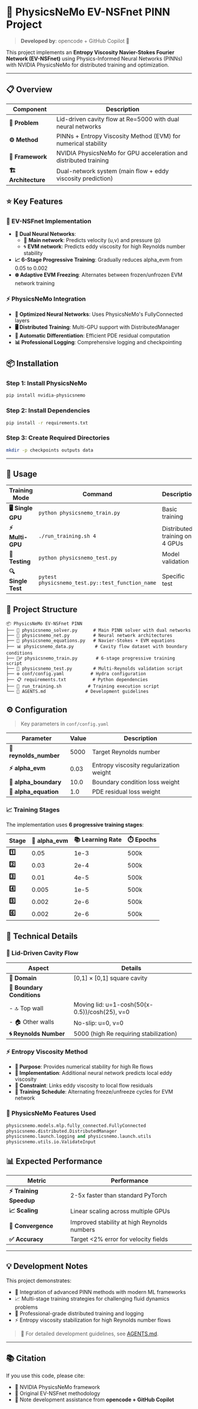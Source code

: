 # 🌊 PhysicsNeMo EV-NSFnet PINN Project

> **Developed by**: opencode + GitHub Copilot 🤖

This project implements an **Entropy Viscosity Navier-Stokes Fourier Network (EV-NSFnet)** using Physics-Informed Neural Networks (PINNs) with NVIDIA PhysicsNeMo for distributed training and optimization.

---

## 📋 Overview

| Component | Description |
|-----------|-------------|
| **🎯 Problem** | Lid-driven cavity flow at Re=5000 with dual neural networks |
| **⚙️ Method** | PINNs + Entropy Viscosity Method (EVM) for numerical stability |
| **🚀 Framework** | NVIDIA PhysicsNeMo for GPU acceleration and distributed training |
| **🏗️ Architecture** | Dual-network system (main flow + eddy viscosity prediction) |

## ⭐ Key Features

### 🧠 EV-NSFnet Implementation
- **🔄 Dual Neural Networks**: 
  - 🎯 **Main network**: Predicts velocity (u,v) and pressure (p)
  - 🌀 **EVM network**: Predicts eddy viscosity for high Reynolds number stability
- **📈 6-Stage Progressive Training**: Gradually reduces alpha_evm from 0.05 to 0.002
- **❄️ Adaptive EVM Freezing**: Alternates between frozen/unfrozen EVM network training

### ⚡ PhysicsNeMo Integration
- **🔧 Optimized Neural Networks**: Uses PhysicsNeMo's FullyConnected layers
- **🖥️ Distributed Training**: Multi-GPU support with DistributedManager
- **🧮 Automatic Differentiation**: Efficient PDE residual computation
- **📊 Professional Logging**: Comprehensive logging and checkpointing

## 📦 Installation

### Step 1: Install PhysicsNeMo
```bash
pip install nvidia-physicsnemo
```

### Step 2: Install Dependencies
```bash
pip install -r requirements.txt
```

### Step 3: Create Required Directories
```bash
mkdir -p checkpoints outputs data
```

---

## 🚀 Usage

| Training Mode | Command | Description |
|---------------|---------|-------------|
| **🖥️ Single GPU** | `python physicsnemo_train.py` | Basic training |
| **⚡ Multi-GPU** | `./run_training.sh 4` | Distributed training on 4 GPUs |
| **🧪 Testing** | `python physicsnemo_test.py` | Model validation |
| **🔍 Single Test** | `pytest physicsnemo_test.py::test_function_name` | Specific test |

## 📁 Project Structure

```
📦 PhysicsNeMo EV-NSFnet PINN
├── 🧠 physicsnemo_solver.py      # Main PINN solver with dual networks
├── 🔗 physicsnemo_net.py         # Neural network architectures
├── 📐 physicsnemo_equations.py   # Navier-Stokes + EVM equations
├── 📊 physicsnemo_data.py        # Cavity flow dataset with boundary conditions
├── 🏃‍♂️ physicsnemo_train.py       # 6-stage progressive training script
├── 🧪 physicsnemo_test.py        # Multi-Reynolds validation script
├── ⚙️ conf/config.yaml          # Hydra configuration
├── 📋 requirements.txt          # Python dependencies
├── 🚀 run_training.sh          # Training execution script
└── 📖 AGENTS.md               # Development guidelines
```

## ⚙️ Configuration

> Key parameters in `conf/config.yaml`

| Parameter | Value | Description |
|-----------|-------|-------------|
| **🌊 reynolds_number** | 5000 | Target Reynolds number |
| **⚡ alpha_evm** | 0.03 | Entropy viscosity regularization weight |
| **🎯 alpha_boundary** | 10.0 | Boundary condition loss weight |
| **📐 alpha_equation** | 1.0 | PDE residual loss weight |

### 📈 Training Stages
The implementation uses **6 progressive training stages**:

| Stage | 🔧 alpha_evm | 📚 Learning Rate | ⏱️ Epochs |
|-------|-------------|-----------------|----------|
| **1️⃣** | 0.05 | 1e-3 | 500k |
| **2️⃣** | 0.03 | 2e-4 | 500k |
| **3️⃣** | 0.01 | 4e-5 | 500k |
| **4️⃣** | 0.005 | 1e-5 | 500k |
| **5️⃣** | 0.002 | 2e-6 | 500k |
| **6️⃣** | 0.002 | 2e-6 | 500k |

## 🔬 Technical Details

### 🌊 Lid-Driven Cavity Flow
| Aspect | Details |
|--------|---------|
| **📐 Domain** | [0,1] × [0,1] square cavity |
| **🔄 Boundary Conditions** | |
| - 🔝 Top wall | Moving lid: u=1-cosh(50(x-0.5))/cosh(25), v=0 |
| - 🏠 Other walls | No-slip: u=0, v=0 |
| **🌀 Reynolds Number** | 5000 (high Re requiring stabilization) |

### ⚡ Entropy Viscosity Method
- **🎯 Purpose**: Provides numerical stability for high Re flows
- **🧠 Implementation**: Additional neural network predicts local eddy viscosity
- **🔗 Constraint**: Links eddy viscosity to local flow residuals
- **📅 Training Schedule**: Alternating freeze/unfreeze cycles for EVM network

### 🔧 PhysicsNeMo Features Used
```python
physicsnemo.models.mlp.fully_connected.FullyConnected
physicsnemo.distributed.DistributedManager
physicsnemo.launch.logging and physicsnemo.launch.utils
physicsnemo.utils.io.ValidateInput
```

## 📊 Expected Performance

| Metric | Performance |
|--------|-------------|
| **⚡ Training Speedup** | 2-5x faster than standard PyTorch |
| **📈 Scaling** | Linear scaling across multiple GPUs |
| **🎯 Convergence** | Improved stability at high Reynolds numbers |
| **✅ Accuracy** | Target <2% error for velocity fields |

---

## 💡 Development Notes

This project demonstrates:
- 🔗 Integration of advanced PINN methods with modern ML frameworks
- 📈 Multi-stage training strategies for challenging fluid dynamics problems
- 🏢 Professional-grade distributed training and logging
- ⚡ Entropy viscosity stabilization for high Reynolds number flows

> 📖 For detailed development guidelines, see [AGENTS.md](AGENTS.md).

---

## 📚 Citation

If you use this code, please cite:
- 🔧 NVIDIA PhysicsNeMo framework
- 📄 Original EV-NSFnet methodology
- 🤖 Note development assistance from **opencode + GitHub Copilot**